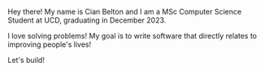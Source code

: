 Hey there! My name is Cian Belton and I am a MSc Computer Science Student at UCD, graduating in December 2023.

I love solving problems! My goal is to write software that directly relates to improving people's lives!

Let's build!
